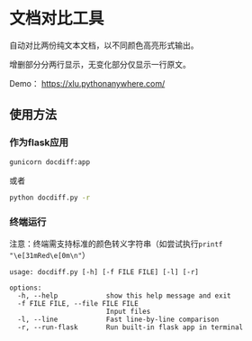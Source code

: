 # 文档对比工具

自动对比两份纯文本文档，以不同颜色高亮形式输出。

增删部分分两行显示，无变化部分仅显示一行原文。

Demo： https://xlu.pythonanywhere.com/

## 使用方法

### 作为flask应用

```sh
gunicorn docdiff:app
```

或者

```sh
python docdiff.py -r
```

### 终端运行

注意：终端需支持标准的颜色转义字符串（如尝试执行`printf "\e[31mRed\e[0m\n"`）

```
usage: docdiff.py [-h] [-f FILE FILE] [-l] [-r]

options:
  -h, --help            show this help message and exit
  -f FILE FILE, --file FILE FILE
                        Input files
  -l, --line            Fast line-by-line comparison
  -r, --run-flask       Run built-in flask app in terminal
```
